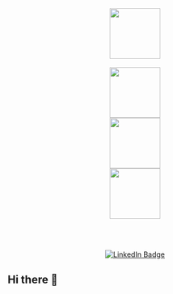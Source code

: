 <div id="header" align="center">
  <img src="https://media.giphy.com/media/M9gbBd9nbDrOTu1Mqx/giphy.gif" width="100"/>
</div>

<br>

<div id="header" align="center">
  <img src="https://i.giphy.com/media/v1.Y2lkPTc5MGI3NjExN3psM3g2cjJlamc4aGh3bDVlYm9za3AyMmF0eXk1cnRrNHAxZmNkOSZlcD12MV9pbnRlcm5hbF9naWZfYnlfaWQmY3Q9Zw/vISmwpBJUNYzukTnVx/giphy.gif" width="100"/>
</div>
<div id="header" align="center">
   <img src="https://i.giphy.com/media/v1.Y2lkPTc5MGI3NjExYmNsMmZ1MmpxdDh3bTAzcTZvaTNtMjE0c3JpZThvZzE4NHE5YXhuMSZlcD12MV9pbnRlcm5hbF9naWZfYnlfaWQmY3Q9Zw/NVYJDvaFbx16ClIfIV/giphy.gif" width="100"/>
</div>
<div id="header" align="center">
   <img src="https://i.giphy.com/media/v1.Y2lkPTc5MGI3NjExNjFtemdnOG4zNWozd2R2aXEyNG5sMjdkYjY1djZuZTRkcm8zNjAyZCZlcD12MV9pbnRlcm5hbF9naWZfYnlfaWQmY3Q9Zw/kH6CqYiquZawmU1HI6/giphy.gif" width="100"/>
</div>

<br>


<div id="header" align="center"></p>
<img src="https://i.giphy.com/media/v1.Y2lkPTc5MGI3NjExYmQybHhqaGd2ZDBjOWdvbjIwejBicGp2cjR6MmduNjFnYzVpNGlzcCZlcD12MV9pbnRlcm5hbF9naWZfYnlfaWQmY3Q9Zw/du3J3cXyzhj75IOgvA/giphy.mp4" alt=""/>
</div>
<div id="header" align="center"></p>
<img src="https://komarev.com/ghpvc/?username=GaloRomero&style=flat-square&color=blue" alt=""/>
</div>

<br>

<div id="badges" align="center">
  <a href="https://www.linkedin.com/in/galoromerogarcia/" >
    <img src="https://img.shields.io/badge/LinkedIn-blue?style=for-the-badge&logo=linkedin&logoColor=white" alt="LinkedIn Badge"/>
  </a>
</div>

## Hi there 👋
